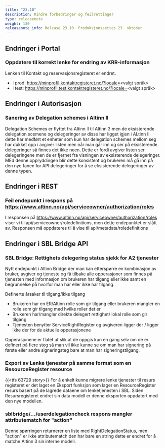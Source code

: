 ```yaml
---
title: "23.10"
description: Mindre forbedringer og feilrettinger
type: releasenote
weight: 130
releasenote_info: Release 23.10. Produksjonssettes 23. oktober
---
```


## Endringer i Portal

### Oppdatere til korrekt lenke for endring av KRR-informasjon

Lenken til Kontakt og reservasjonsregisteret er endret.

* I prod: https://minprofil.kontaktregisteret.no/?locale=<valgt språk>
* I test: https://minprofil.test.kontaktregisteret.no/?locale=<valgt språk>

## Endringer i Autorisasjon

### Sanering av Delegation schemes i Altinn II

Delegation Schemes er flyttet fra Altinn II til Altinn 3 men de eksisterende delegation scemene og delegeringer av disse har ligget igjen i ALtinn II dette har medført et enheter som kun har delegation schemes mellom seg har dukket opp i avgiver listen men når man går inn og ser på eksisterende delegeringer så finnes det ikke noen. Dette er fordi avgiver listen ser delegeringene men de er fjernet fra visningen av eksisterende delegeringer. MEd denne oppryddingen blir dette konsistent og brukeren må gå inn på den nye fanen for API delegeringer for å se eksisterende delegeringer av denne typen.

## Endringer i REST

### Feil endepunkt i respons på https://www.altinn.no/api/serviceowner/authorization/roles

I responsen på https://www.altinn.no/api/serviceowner/authorization/roles viser vi til api/serviceowner/roledefinitions, men dette endepunktet er slått av. Responsen må oppdateres til å vise til api/metadata/roledefinitions

## Endringer i SBL Bridge API

### SBL Bridge: Rettighets delegering  status sjekk for A2 tjenester

Nytt endepunkt i Altinn Bridge der man kan etterspørre en kombinasjon av bruker, avgiver og tjeneste og få tilbake alle opperasjoner som finnes på tjenesten med informasjon om brukeren har tilgang eller ikke samt en begrunnelse på hvorfor man har eller ikke har tilgang.
	
Definerte årsaker til tilgang/ikke tilgang
* Brukeren har en ER/Altinn rolle som gir tilgang eller brukeren mangler en rolle som gir tilgang med hvilke roller det er
* Brukeren har/mangler direkte delegert rettighet/ lokal rolle som gir tilgang
* Tjenesten benytter ServiceRightRegister og avgiveren ligger der / ligger ikke der for de aktuelle opperasjonene
	
Opperasjonene er flatet ut slik at de oppgis kun en gang selv om de er definert på flere steg så man vil ikke kunne se om man har signering på første eller andre signeringsteg bare at man har signeringstilgang.

### Export av Lenke tjenester på samme format som en ResourceRegister resource

{{<tfs 63729 story>}} For å enkelt kunne migrere lenke tjenester til resurs registeret er det laget en Eksport funksjon som lager en ResourceRegister resurs basert på de lagrede dataene om lenketjenesten i SBL. Siden Resursregisteret endret sin data modell er denne eksporten oppdatert med den nye modellen.
	
### sblbridge/.../userdelegationcheck respons mangler attributematch for "action"

Denne spørringen returnerer en liste med RightDelegationStatus, men "action" er ikke attributematch den har bare en string dette er endret for å matche Altinn 3 sin interne modell.
 
